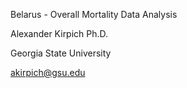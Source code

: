 Belarus - Overall Mortality Data Analysis

Alexander Kirpich Ph.D.

Georgia State University

akirpich@gsu.edu

